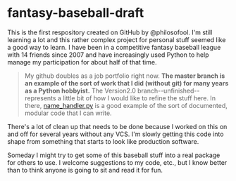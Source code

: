 # fantasy-baseball-draft

This is the first respository created on GitHub by @philosofool. I'm still learning a lot and this rather complex project for personal stuff seemed like a good way to learn. I have been in a competitive fantasy baseball league with 14 friends since 2007 and have increasingly used Python to help manage my participation for about half of that time.

> My github doubles as a job portfolio right now. __The master branch is an example of the sort of work that I did (without git) for many years as a Python hobbyist.__ The Version2.0 branch--unfinished--represents a little bit of how I would like to refine the stuff here. In there, [name_handler.py](https://github.com/philosofool/fantasy-baseball-draft/blob/Version2.0/CBS_fantasy_baseball/file_handlers/name_handler.py) is a good example of the sort of documented, modular code that I can write. 

There's a lot of clean up that needs to be done because I worked on this on and off for several years without any VCS. I'm slowly getting this code into shape from something that starts to look like production software.

Someday I might try to get some of this baseball stuff into a real package for others to use. I welcome suggestions to my code, etc., but I know better than to think anyone is going to sit and read it for fun.
